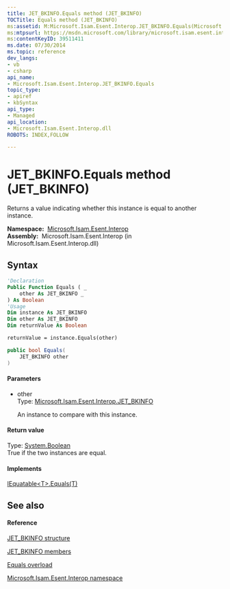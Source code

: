 ```yaml
---
title: JET_BKINFO.Equals method (JET_BKINFO)
TOCTitle: Equals method (JET_BKINFO)
ms:assetid: M:Microsoft.Isam.Esent.Interop.JET_BKINFO.Equals(Microsoft.Isam.Esent.Interop.JET_BKINFO)
ms:mtpsurl: https://msdn.microsoft.com/library/microsoft.isam.esent.interop.jet_bkinfo.equals(v=EXCHG.10)
ms:contentKeyID: 39511411
ms.date: 07/30/2014
ms.topic: reference
dev_langs:
- vb
- csharp
api_name: 
- Microsoft.Isam.Esent.Interop.JET_BKINFO.Equals
topic_type: 
- apiref
- kbSyntax
api_type: 
- Managed
api_location: 
- Microsoft.Isam.Esent.Interop.dll
ROBOTS: INDEX,FOLLOW

---
```


# JET_BKINFO.Equals method (JET_BKINFO)

Returns a value indicating whether this instance is equal to another instance.

**Namespace:**  [Microsoft.Isam.Esent.Interop](hh596136\(v=exchg.10\).md)  
**Assembly:**  Microsoft.Isam.Esent.Interop (in Microsoft.Isam.Esent.Interop.dll)

## Syntax

``` vb
'Declaration
Public Function Equals ( _
    other As JET_BKINFO _
) As Boolean
'Usage
Dim instance As JET_BKINFO
Dim other As JET_BKINFO
Dim returnValue As Boolean

returnValue = instance.Equals(other)
```

``` csharp
public bool Equals(
    JET_BKINFO other
)
```

#### Parameters

  - other  
    Type: [Microsoft.Isam.Esent.Interop.JET_BKINFO](hh577892\(v=exchg.10\).md)  
    
    An instance to compare with this instance.

#### Return value

Type: [System.Boolean](https://docs.microsoft.com/dotnet/api/system.boolean?redirectedfrom=MSDN)  
True if the two instances are equal.  

#### Implements

[IEquatable\<T\>.Equals(T)](https://docs.microsoft.com/dotnet/api/system.iequatable-1.equals?redirectedfrom=MSDN#System_IEquatable_1_Equals__0_)  

## See also

#### Reference

[JET_BKINFO structure](hh577892\(v=exchg.10\).md)

[JET_BKINFO members](hh557851\(v=exchg.10\).md)

[Equals overload](hh596441\(v=exchg.10\).md)

[Microsoft.Isam.Esent.Interop namespace](hh596136\(v=exchg.10\).md)

